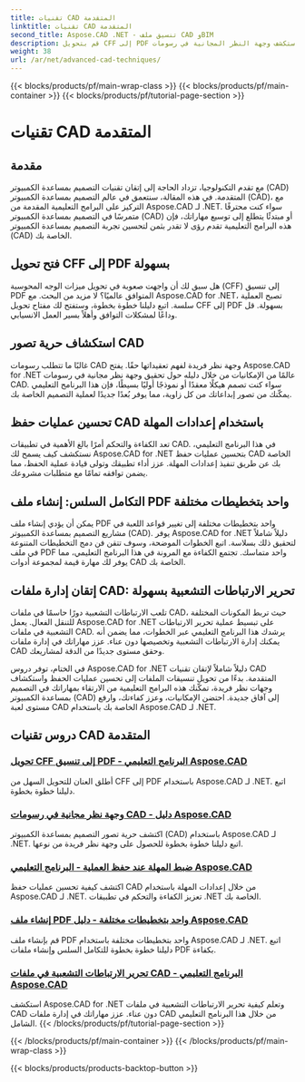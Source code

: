 ```yaml
---
title: تقنيات CAD المتقدمة
linktitle: تقنيات CAD المتقدمة
second_title: Aspose.CAD .NET - تنسيق ملف CAD وBIM
description: قم بتحويل CFF إلى PDF دون عناء، واستكشف وجهة النظر المجانية في رسومات CAD، وقم بتعيين المهلات لعمليات الحفظ، وقم بإنشاء ملفات PDF باستخدام Aspose.CAD لبرامج .NET التعليمية.
weight: 38
url: /ar/net/advanced-cad-techniques/
---
```


{{< blocks/products/pf/main-wrap-class >}}
{{< blocks/products/pf/main-container >}}
{{< blocks/products/pf/tutorial-page-section >}}

# تقنيات CAD المتقدمة

## مقدمة

مع تقدم التكنولوجيا، تزداد الحاجة إلى إتقان تقنيات التصميم بمساعدة الكمبيوتر (CAD) المتقدمة. في هذه المقالة، سنتعمق في عالم التصميم بمساعدة الكمبيوتر (CAD)، مع التركيز على البرامج التعليمية المقدمة من Aspose.CAD لـ .NET. سواء كنت محترفًا متمرسًا في التصميم بمساعدة الكمبيوتر (CAD) أو مبتدئًا يتطلع إلى توسيع مهاراتك، فإن هذه البرامج التعليمية تقدم رؤى لا تقدر بثمن لتحسين تجربة التصميم بمساعدة الكمبيوتر (CAD) الخاصة بك.

## فتح تحويل CFF إلى PDF بسهولة

هل سبق لك أن واجهت صعوبة في تحويل ميزات الوجه المحوسبة (CFF) إلى تنسيق PDF المتوافق عالميًا؟ لا مزيد من البحث. مع Aspose.CAD for .NET، تصبح العملية سلسة. اتبع دليلنا خطوة بخطوة، وستفتح لك مفتاح تحويل CFF إلى PDF بسهولة. قل وداعًا لمشكلات التوافق وأهلاً بسير العمل الانسيابي.

## استكشاف حرية تصور CAD

غالبًا ما تتطلب رسومات CAD وجهة نظر فريدة لفهم تعقيداتها حقًا. يفتح Aspose.CAD for .NET عالمًا من الإمكانيات من خلال دليله حول تحقيق وجهة نظر مجانية في رسومات CAD. سواء كنت تصمم هيكلًا معقدًا أو نموذجًا أوليًا بسيطًا، فإن هذا البرنامج التعليمي يمكّنك من تصور إبداعاتك من كل زاوية، مما يوفر بُعدًا جديدًا لعملية التصميم الخاصة بك.

## تحسين عمليات حفظ CAD باستخدام إعدادات المهلة

تعد الكفاءة والتحكم أمرًا بالغ الأهمية في تطبيقات CAD. في هذا البرنامج التعليمي، نستكشف كيف يسمح لك Aspose.CAD for .NET بتحسين عمليات حفظ CAD الخاصة بك عن طريق تنفيذ إعدادات المهلة. عزز أداء تطبيقك وتولى قيادة عملية الحفظ، مما يضمن توافقه تمامًا مع متطلبات مشروعك.

## التكامل السلس: إنشاء ملف PDF واحد بتخطيطات مختلفة

يمكن أن يؤدي إنشاء ملف PDF واحد بتخطيطات مختلفة إلى تغيير قواعد اللعبة في مشاريع التصميم بمساعدة الكمبيوتر (CAD). يوفر Aspose.CAD for .NET دليلاً شاملاً لتحقيق ذلك بسلاسة. اتبع الخطوات الموضحة، وسوف تتقن فن دمج التخطيطات المتنوعة في ملف PDF واحد متماسك. تجتمع الكفاءة مع المرونة في هذا البرنامج التعليمي، مما يوفر لك مهارة قيمة لمجموعة أدوات CAD الخاصة بك.

## إتقان إدارة ملفات CAD: تحرير الارتباطات التشعبية بسهولة

تلعب الارتباطات التشعبية دورًا حاسمًا في ملفات CAD، حيث تربط المكونات المختلفة للتنقل الفعال. يعمل Aspose.CAD for .NET على تبسيط عملية تحرير الارتباطات التشعبية في ملفات CAD. يرشدك هذا البرنامج التعليمي عبر الخطوات، مما يضمن أنه يمكنك إدارة الارتباطات التشعبية وتخصيصها دون عناء. عزز مهاراتك في إدارة ملفات CAD وحقق مستوى جديدًا من الدقة لمشاريعك.

في الختام، توفر دروس Aspose.CAD for .NET دليلاً شاملاً لإتقان تقنيات CAD المتقدمة. بدءًا من تحويل تنسيقات الملفات إلى تحسين عمليات الحفظ واستكشاف وجهات نظر فريدة، تمكّنك هذه البرامج التعليمية من الارتقاء بمهاراتك في التصميم بمساعدة الكمبيوتر (CAD) إلى آفاق جديدة. احتضن الإمكانيات، وعزز كفاءتك، وارفع مستوى لعبة CAD الخاصة بك باستخدام Aspose.CAD لـ .NET.
## دروس تقنيات CAD المتقدمة
### [تحويل CFF إلى تنسيق PDF - البرنامج التعليمي Aspose.CAD](./converting-cff-to-pdf-format/)
أطلق العنان للتحويل السهل من CFF إلى PDF باستخدام Aspose.CAD لـ .NET. اتبع دليلنا خطوة بخطوة.
### [وجهة نظر مجانية في رسومات CAD - دليل Aspose.CAD](./free-point-of-view-in-cad-drawings/)
اكتشف حرية تصور التصميم بمساعدة الكمبيوتر (CAD) باستخدام Aspose.CAD لـ .NET. اتبع دليلنا خطوة بخطوة للحصول على وجهة نظر فريدة من نوعها.
### [ضبط المهلة عند حفظ العملية - البرنامج التعليمي Aspose.CAD](./setting-timeout-on-save-operation/)
اكتشف كيفية تحسين عمليات حفظ CAD من خلال إعدادات المهلة باستخدام Aspose.CAD لـ .NET. تعزيز الكفاءة والتحكم في تطبيقات .NET الخاصة بك.
### [إنشاء ملف PDF واحد بتخطيطات مختلفة - دليل Aspose.CAD](./creating-single-pdf-with-different-layouts/)
قم بإنشاء ملف PDF واحد بتخطيطات مختلفة باستخدام Aspose.CAD لـ .NET. اتبع دليلنا خطوة بخطوة للتكامل السلس وإنشاء ملفات PDF بكفاءة.
### [تحرير الارتباطات التشعبية في ملفات CAD - البرنامج التعليمي Aspose.CAD](./editing-hyperlinks-in-cad-files/)
استكشف Aspose.CAD for .NET وتعلم كيفية تحرير الارتباطات التشعبية في ملفات CAD دون عناء. عزز مهاراتك في إدارة ملفات CAD من خلال هذا البرنامج التعليمي الشامل.
{{< /blocks/products/pf/tutorial-page-section >}}

{{< /blocks/products/pf/main-container >}}
{{< /blocks/products/pf/main-wrap-class >}}

{{< blocks/products/products-backtop-button >}}
